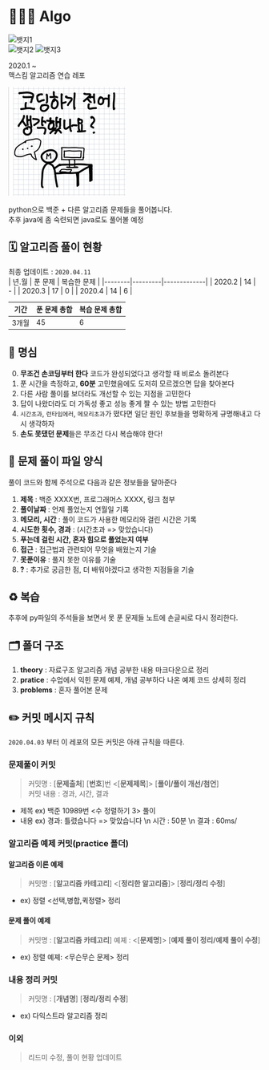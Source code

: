 # 🧑🏻‍💻 Algo
![뱃지1](https://img.shields.io/github/last-commit/maxkim-j/Algo?style=flat-square)  
![뱃지2](https://img.shields.io/badge/Problem%20solving%20with-python%203.8.2-blue?style=flat-square&logo=python)  ![뱃지3](https://img.shields.io/badge/also%20using-jupyter%20notebook-orange?style=flat-square&logo=jupyter)

2020.1 ~  
맥스킴 알고리즘 연습 레포  

![생각햇니](./img.jpg)  

python으로 백준 + 다른 알고리즘 문제들을 풀어봅니다.  
추후 java에 좀 숙련되면 java로도 풀어볼 예정  

## 🗓 알고리즘 풀이 현황
최종 업데이트 : `2020.04.11`  
| 년.월  | 푼 문제 | 복습한 문제 |
|--------|---------|-------------|
| 2020.2 | 14      | -           |
| 2020.3 | 17      | 0           |
| 2020.4 | 14      | 6           |

| 기간  | 푼 문제 총합 | 복습 문제 총합 |
|-------|--------------|----------------|
| 3개월 | 45           | 6              |


## 🙏 명심
0. **무조건 손코딩부터 한다** 코드가 완성되었다고 생각할 때 비로소 돌려본다
1. 푼 시간을 측정하고, **60분** 고민했음에도 도저히 모르겠으면 답을 찾아본다
2. 다른 사람 풀이를 보더라도 개선할 수 있는 지점을 고민한다
3. 답이 나왔더라도 더 가독성 좋고 성능 좋게 짤 수 있는 방법 고민한다
4. `시간초과`, `런타임에러`, `메모리초과`가 떴다면 일단 원인 후보들을 명확하게 규명해내고 다시 생각하자
5. **손도 못댔던 문제**들은 무조건 다시 복습해야 한다!

## 📝 문제 풀이 파일 양식

풀이 코드와 함께 주석으로 다음과 같은 정보들을 달아준다

1.  **제목** : 백준 XXXX번, 프로그래머스 XXXX, 링크 첨부
2.  **풀이날짜** : 언제 풀었는지 연월일 기록
3.  **메모리, 시간** : 풀이 코드가 사용한 메모리와 걸린 시간은 기록
4.  **시도한 횟수, 경과** : (시간초과 => 맞았습니다)
5.  **푸는데 걸린 시간, 혼자 힘으로 풀었는지 여부**
6.  **접근** : 접근법과 관련되어 무엇을 배웠는지 기술
7.  **못푼이유** : 풀지 못한 이유를 기술
8.  **?** : 추가로 궁금한 점, 더 배워야겠다고 생각한 지점들을 기술

## ♻️ 복습

추후에 py파일의 주석들을 보면서 못 푼 문제들 노트에 손글씨로 다시 정리한다.

## 🗂 폴더 구조
1. **theory** : 자료구조 알고리즘 개념 공부한 내용 마크다운으로 정리
2. **pratice** : 수업에서 익힌 문제 예제, 개념 공부하다 나온 예제 코드 상세히 정리
3. **problems** : 혼자 풀어본 문제

## ✏️ 커밋 메시지 규칙
`2020.04.03` 부터 이 레포의 모든 커밋은 아래 규칙을 따른다.  

### 문제풀이 커밋
> 커밋명 : [**문제출처**] [**번호**]번 <[**문제제목**]> [**풀이/풀이 개선/첨언**]  
> 커밋 내용 : 경과, 시간, 결과

- 제목 ex) 백준 10989번 <수 정렬하기 3> 풀이
- 내용 ex) 경과: 틀렸습니다 => 맞았습니다 \n 시간 : 50분 \n 결과 : 60ms/

### 알고리즘 예제 커밋(practice 폴더)
#### 알고리즘 이론 예제
> 커밋명 : [**알고리즘 카테고리**] <[**정리한 알고리즘**]> [**정리/정리 수정**]  
- ex) 정렬 <선택,병합,퀵정렬> 정리

#### 문제 풀이 예제
> 커밋명 : [**알고리즘 카테고리**] 예졔 : <[**문제명**]> [**예제 풀이 정리/예제 풀이 수정**]  
- ex) 정렬 예졔: <무슨무슨 문제> 정리

### 내용 정리 커밋 
> 커밋명 : [**개념명**] [**정리/정리 수정**]  
- ex) 다익스트라 알고리즘 정리

### 이외
> 리드미 수정, 풀이 현황 업데이트